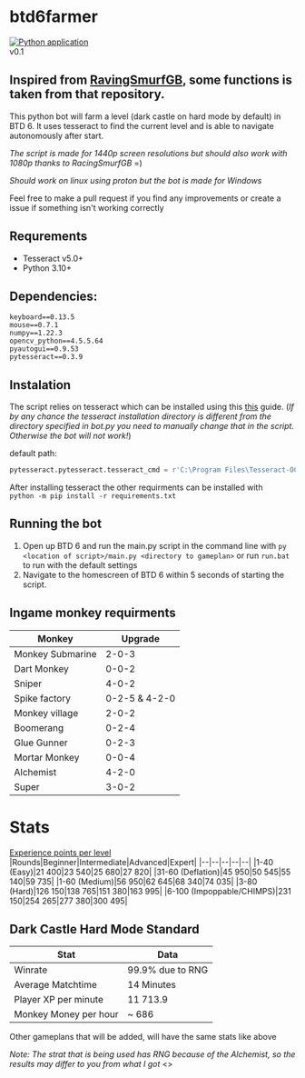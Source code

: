 # btd6farmer
[![Python application](https://github.com/linus-jansson/btd6farmer/actions/workflows/check_bot.yml/badge.svg?branch=main)](https://github.com/linus-jansson/btd6farmer/actions/workflows/check_bot.yml)
\
v0.1
## Inspired from [RavingSmurfGB](https://github.com/RavingSmurfGB/Py_AutoBloons), some functions is taken from that repository.

This python bot will farm a level (dark castle on hard mode by default) in BTD 6. It uses tesseract to find the current level and is able to navigate autonomously after start.

*The script is made for 1440p screen resolutions but should also work with 1080p thanks to RacingSmurfGB* =)

*Should work on linux using proton but the bot is made for Windows*

Feel free to make a pull request if you find any improvements or create a issue if something isn't working correctly
## Requrements
- Tesseract v5.0+
- Python 3.10+

## Dependencies:
```
keyboard==0.13.5
mouse==0.7.1
numpy==1.22.3
opencv_python==4.5.5.64
pyautogui==0.9.53
pytesseract==0.3.9
```
## Instalation
The script relies on tesseract which can be installed using this [this](https://github.com/UB-Mannheim/tesseract/wiki) guide. 
(*If by any chance the tesseract installation directory is different from the directory specified in bot.py you need to manually change that in the script. Otherwise the bot will not work!*)

default path:
```py
pytesseract.pytesseract.tesseract_cmd = r'C:\Program Files\Tesseract-OCR\tesseract.exe'
```

After installing tesseract the other requirments can be installed with\
`python -m pip install -r requirements.txt`

## Running the bot
1. Open up BTD 6 and run the main.py script in the command line with `py <location of script>/main.py <directory to gameplan>` or run `run.bat` to run with the default settings
2. Navigate to the homescreen of BTD 6 within 5 seconds of starting the script.

## Ingame monkey requirments
|Monkey|Upgrade|
|--|--|
|Monkey Submarine|2-0-3|
|Dart Monkey|0-0-2|
|Sniper| 4-0-2 |
|Spike factory| 0-2-5 & 4-2-0|
|Monkey village|2-0-2|
|Boomerang|0-2-4|
|Glue Gunner|0-2-3|
|Mortar Monkey|0-0-4|
|Alchemist|4-2-0|
|Super|3-0-2|


# Stats
[Experience points per level](https://bloons.fandom.com/wiki/Experience_Point_Farming)
|Rounds|Beginner|Intermediate|Advanced|Expert|
|--|--|--|--|--|
|1-40 (Easy)|21 400|23 540|25 680|27 820|
|31-60 (Deflation)|45 950|50 545|55 140|59 735|
|1-60 (Medium)|56 950|62 645|68 340|74 035|
|3-80 (Hard)|126 150|138 765|151 380|163 995|
|6-100 (Impoppable/CHIMPS)|231 150|254 265|277 380|300 495|

## Dark Castle Hard Mode Standard
|Stat|Data|
|--|--|
|Winrate|99.9% due to RNG|
|Average Matchtime|14 Minutes|
|Player XP per minute|11 713.9|
|Monkey Money per hour| ~ 686 |

Other gameplans that will be added, will have the same stats like above

*Note: The strat that is being used has RNG because of the Alchemist, so the results may differ to you from what I got*
<>